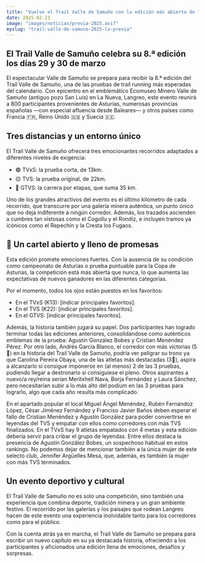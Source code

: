 ```yaml
---
title: "Vuelve el Trail Valle de Samuño con la edición más abierta de los últimos años"
date: 2025-02-23
image: "images/noticias/previa-2025.avif"
myslug: "trail-valle-de-samuno-2025-la-previa"
---
```


<h2>El Trail Valle de Samuño celebra su 8.ª edición los días 29 y 30 de marzo</h2>
<p>El espectacular Valle de Samuño se prepara para recibir la 8.ª edición del Trail Valle de Samuño, una de las pruebas de trail running más esperadas del calendario. Con epicentro en el emblemático Ecomuseo Minero Valle de Samuño (antiguo pozo San Luis) en La Nueva, Langreo, este evento reunirá a 800 participantes provenientes de Asturias, numerosas provincias españolas —con especial afluencia desde Baleares— y otros países como Francia 🇫🇷, Reino Unido 🇬🇧 y Suecia 🇸🇪.</p>

<h2>Tres distancias y un entorno único</h2>

<p>El Trail Valle de Samuño ofrecerá tres emocionantes recorridos adaptados a diferentes niveles de exigencia:</p>

<ul class="noBullets">
	<li>🟢 TVxS: la prueba corta, de 13km.</li>
	<li>🟡 TVS: la prueba original, de 22km.</li>
	<li>🔴 GTVS: la carrera por etapas, que suma 35 km.</li>
</ul>

<p>Uno de los grandes atractivos del evento es el último kilómetro de cada recorrido, que transcurre por una galería minera auténtica, un punto único que no deja indiferente a ningún corredor. Además, los trazados ascienden a cumbres tan vistosas como el Cogollu y el Rondiz, e incluyen tramos ya icónicos como el Repechín y la Cresta los Fugaos.</p>

<h2>🏃 Un cartel abierto y lleno de promesas</h2>

<p>Esta edición promete emociones fuertes. Con la ausencia de su condición como campeonato de Asturias o prueba puntuable para la Copa de Asturias, la competición está más abierta que nunca, lo que aumenta las expectativas de nuevos ganadores en las diferentes categorías.</p>

<p>Por el momento, todos los ojos están puestos en los favoritos:</p>

<ul>
	<li>En el TVxS (K13): [indicar principales favoritos].</li>
	<li>En el TVS (K22): [indicar principales favoritos].</li>
	<li>En el GTVS: [indicar principales favoritos].</li>
</ul>

<p>Además, la historia también jugará su papel. Dos participantes han logrado terminar todas las ediciones anteriores, consolidándose como auténticos emblemas de la prueba: Agustín González Bobes y Cristian Menéndez Pérez. Por otro lado, Andrés García Blanco, el corredor con más victorias (5🥇) en la historia del Trail Valle de Samuño, podría ver peligrar su trono ya que Carolina Pereira Obaya, una de las atletas más destacadas (3🥇), aspira a alcanzarlo si consigue imponerse en (al menos) 2 de las 3 pruebas, pudiendo llegar a destronarlo si consiguiese el pleno. Otros aspirantes a nuevo/a rey/reina serían Meritxhell Nava, Borja Fernández y Laura Sánchez, pero necesitarían subir a lo más alto del podium en las 3 pruebas para lograrlo, algo que cada año resulta más complicado.</p>

<p>En el apartado popular el local Miguel Ángel Menéndez, Rubén Fernándoz López, César Jiménez Fernández y Franciso Javier Baños deben esperar el fallo de Cristian Menéndez y Agustín González para poder convertirse en leyendas del TVS y empatar con ellos como corredores con más TVS finalizados. En el TVxS hay 9 atletas empatados con 4 metas y esta edición debería servir para cribar el grupo de leyendas. Entre ellos destaca la presencia de Agustín González Bobes, un sospechoso habitual en estos rankings. No podemos dejar de mencionar también a la única mujer de este selecto club, Jennifer Argüelles Mesa, que, además, es también la mujer con más TVS terminados.</p>

<h2>Un evento deportivo y cultural</h2>
<p>El Trail Valle de Samuño no es solo una competición, sino también una experiencia que combina deporte, tradición minera y un gran ambiente festivo. El recorrido por las galerías y los paisajes que rodean Langreo hacen de este evento una experiencia inolvidable tanto para los corredores como para el público.</p>

<p>Con la cuenta atrás ya en marcha, el Trail Valle de Samuño se prepara para escribir un nuevo capítulo en su ya destacada historia, ofreciendo a los participantes y aficionados una edición llena de emociones, desafíos y sorpresas.</p>
